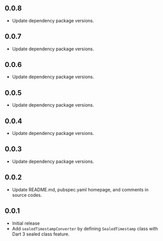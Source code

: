 ## 0.0.8

* Update dependency package versions.

## 0.0.7

* Update dependency package versions.

## 0.0.6

* Update dependency package versions.

## 0.0.5

* Update dependency package versions.

## 0.0.4

* Update dependency package versions.

## 0.0.3

* Update dependency package versions.

## 0.0.2

* Update README.md, pubspec.yaml homepage, and comments in source codes.

## 0.0.1

* Initial release
* Add `sealedTimestampConverter` by defining `SealedTimestamp` class with Dart 3 sealed class feature.
